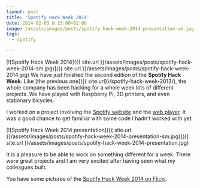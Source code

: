 ```yaml
---
layout: post
title: 'Spotify Hack Week 2014'
date: 2014-02-03 8:15:00+02:00
image: /assets/images/posts/spotify-hack-week-2014-presentation-sm.jpg
tags:
  - spotify

---
```


[![Spotify Hack Week 2014]({{ site.url }}/assets/images/posts/spotify-hack-week-2014-sm.jpg)]({{ site.url }}/assets/images/posts/spotify-hack-week-2014.jpg)
We have just finished the second edition of the **Spotify Hack Week**. Like [the previous one]({{ site.url}}/spotify-hack-week-2013/), the whole company has been hacking for a whole week lots of different projects. We have played with Raspberry Pi, 3D printers, and even stationary bicycles.

I worked on a project involving the [Spotify website](http://www.spotify.com) and the [web player](http://play.spotify.com). It was a good chance to get familiar with some code I hadn't worked with yet.

[![Spotify Hack Week 2014 presentation]({{ site.url }}/assets/images/posts/spotify-hack-week-2014-presentation-sm.jpg)]({{ site.url }}/assets/images/posts/spotify-hack-week-2014-presentation.jpg)

It is a pleasure to be able to work on something different for a week. There were great projects and I am very excited after having seen what my colleagues built.

You have some pictures of the [Spotify Hack Week 2014 on Flickr](http://www.flickr.com/search/?q=%22Spotify+Hackweek+2014%22).
